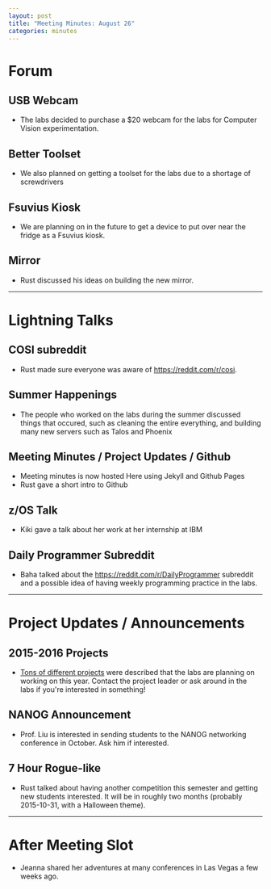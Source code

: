 ```yaml
---
layout: post
title: "Meeting Minutes: August 26"
categories: minutes
---
```


# Forum

## USB Webcam
- The labs decided to purchase a $20 webcam for the labs for Computer Vision experimentation.

## Better Toolset
- We also planned on getting a toolset for the labs due to a shortage of screwdrivers

## Fsuvius Kiosk
- We are planning on in the future to get a device to put over near the fridge as a Fsuvius kiosk.

## Mirror
- Rust discussed his ideas on building the new mirror.

---

# Lightning Talks

## COSI subreddit
- Rust made sure everyone was aware of <https://reddit.com/r/cosi>.

## Summer Happenings
- The people who worked on the labs during the summer discussed things that occured, such as cleaning the entire everything, and building many new servers such as Talos and Phoenix

## Meeting Minutes / Project Updates / Github
- Meeting minutes is now hosted Here using Jekyll and Github Pages
- Rust gave a short intro to Github

## z/OS Talk
- Kiki gave a talk about her work at her internship at IBM

## Daily Programmer Subreddit
- Baha talked about the https://reddit.com/r/DailyProgrammer subreddit and a possible idea of having weekly programming practice in the labs.

---

# Project Updates / Announcements

## 2015-2016 Projects
- [Tons of different projects](http://docs.cslabs.clarkson.edu/wiki/2015/2016_Project_Ideas) were described that the labs are planning on working on this year. Contact the project leader or ask around in the labs if you're interested in something!

## NANOG Announcement
- Prof. Liu is interested in sending students to the NANOG networking conference in October. Ask him if interested.

## 7 Hour Rogue-like
- Rust talked about having another competition this semester and getting new students interested. It will be in roughly two months (probably 2015-10-31, with a Halloween theme). 

---

# After Meeting Slot
- Jeanna shared her adventures at many conferences in Las Vegas a few weeks ago.
